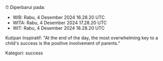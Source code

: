 ⏰ Diperbarui pada:
- WIB: Rabu, 4 Desember 2024 16.28.20 UTC
- WITA: Rabu, 4 Desember 2024 17.28.20 UTC
- WIT: Rabu, 4 Desember 2024 18.28.20 UTC

Kutipan Inspiratif:
"At the end of the day, the most overwhelming key to a child's success is the positive involvement of parents."


Kategori: success

